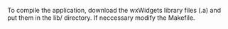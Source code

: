 To compile the application, download the wxWidgets library files (.a) and put them in the lib/ directory.
If neccessary modify the Makefile.
